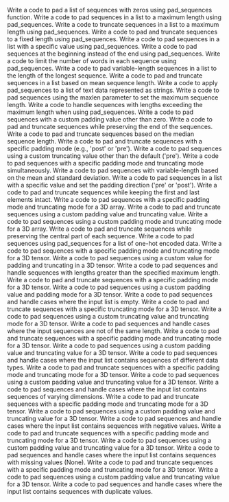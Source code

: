 Write a code to pad a list of sequences with zeros using pad_sequences function.
Write a code to pad sequences in a list to a maximum length using pad_sequences.
Write a code to truncate sequences in a list to a maximum length using pad_sequences.
Write a code to pad and truncate sequences to a fixed length using pad_sequences.
Write a code to pad sequences in a list with a specific value using pad_sequences.
Write a code to pad sequences at the beginning instead of the end using pad_sequences.
Write a code to limit the number of words in each sequence using pad_sequences.
Write a code to pad variable-length sequences in a list to the length of the longest sequence.
Write a code to pad and truncate sequences in a list based on mean sequence length.
Write a code to apply pad_sequences to a list of text data represented as strings.
Write a code to pad sequences using the maxlen parameter to set the maximum sequence length.
Write a code to handle sequences with lengths exceeding the maximum length when using pad_sequences.
Write a code to pad sequences with a custom padding value other than zero.
Write a code to pad and truncate sequences while preserving the end of the sequences.
Write a code to pad and truncate sequences based on the median sequence length.
Write a code to pad and truncate sequences with a specific padding mode (e.g., 'post' or 'pre').
Write a code to pad sequences using a custom truncating value other than the default ('pre').
Write a code to pad sequences with a specific padding mode and truncating mode simultaneously.
Write a code to pad sequences with variable-length based on the mean and standard deviation.
Write a code to pad sequences in a list with a specific value and set the padding direction ('pre' or 'post').
Write a code to pad and truncate sequences while keeping the first and last elements intact.
Write a code to pad sequences with a specific padding mode and truncating mode for a 3D array.
Write a code to pad and truncate sequences using a custom padding value and truncating value.
Write a code to pad sequences using a custom padding mode and truncating mode for a 3D array.
Write a code to pad and truncate sequences while preserving the central part of each sequence.
Write a code to pad sequences using pad_sequences for a list of one-hot encoded data.
Write a code to pad sequences with a specific padding mode and truncating mode for a 3D tensor.
Write a code to pad sequences using a custom value for padding and truncating in a 3D tensor.
Write a code to pad sequences and handle sequences with lengths greater than the specified maximum length.
Write a code to pad and truncate sequences with a specific padding mode for a 3D tensor.
Write a code to pad sequences using a custom padding value and padding mode for a 3D tensor.
Write a code to pad sequences and handle cases where the input list is empty.
Write a code to pad and truncate sequences with a specific truncating mode for a 3D tensor.
Write a code to pad sequences using a custom truncating value and truncating mode for a 3D tensor.
Write a code to pad sequences and handle cases where the input sequences are not of the same length.
Write a code to pad and truncate sequences with a specific padding mode and truncating mode for a 3D tensor.
Write a code to pad sequences using a custom padding value and truncating value for a 3D tensor.
Write a code to pad sequences and handle cases where the input list contains sequences of different data types.
Write a code to pad and truncate sequences with a specific padding mode and truncating mode for a 3D tensor.
Write a code to pad sequences using a custom padding value and truncating value for a 3D tensor.
Write a code to pad sequences and handle cases where the input list contains sequences of varying dimensions.
Write a code to pad and truncate sequences with a specific padding mode and truncating mode for a 3D tensor.
Write a code to pad sequences using a custom padding value and truncating value for a 3D tensor.
Write a code to pad sequences and handle cases where the input list contains sequences with negative values.
Write a code to pad and truncate sequences with a specific padding mode and truncating mode for a 3D tensor.
Write a code to pad sequences using a custom padding value and truncating value for a 3D tensor.
Write a code to pad sequences and handle cases where the input list contains sequences with missing values (None).
Write a code to pad and truncate sequences with a specific padding mode and truncating mode for a 3D tensor.
Write a code to pad sequences using a custom padding value and truncating value for a 3D tensor.
Write a code to pad sequences and handle cases where the input list contains sequences with duplicate values.